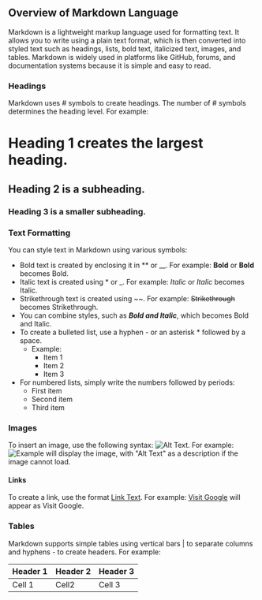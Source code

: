 ## Overview of Markdown Language
Markdown is a lightweight markup language used for formatting text. It allows you to write using a plain text format, which is then converted into styled text such as headings, lists, bold text, italicized text, images, and tables. Markdown is widely used in platforms like GitHub, forums, and documentation systems because it is simple and easy to read.

### Headings

Markdown uses # symbols to create headings. The number of # symbols determines the heading level. For example:

# Heading 1 creates the largest heading.
## Heading 2 is a subheading.
### Heading 3 is a smaller subheading.

### Text Formatting

You can style text in Markdown using various symbols:

- Bold text is created by enclosing it in ** or __. For example: **Bold** or __Bold__ becomes Bold.
- Italic text is created using * or _. For example: *Italic* or _Italic_ becomes Italic.
- Strikethrough text is created using ~~. For example: ~~Strikethrough~~ becomes Strikethrough.
- You can combine styles, such as **_Bold and Italic_**, which becomes Bold and Italic.
- To create a bulleted list, use a hyphen - or an asterisk * followed by a space.
  - Example:
    - Item 1
    - Item 2
    - Item 3
- For numbered lists, simply write the numbers followed by periods:
  - First item
  - Second item
  - Third item

### Images

To insert an image, use the following syntax: ![Alt Text](image-url).
For example:
![Example](https://placehold.co/600x400) will display the image, with "Alt Text" as a description if the image cannot load.

#### Links

To create a link, use the format [Link Text](URL). For example:
[Visit Google](https://www.google.com) will appear as Visit Google.

### Tables

Markdown supports simple tables using vertical bars | to separate columns and hyphens - to create headers.
For example:

| Header 1  | Header 2  | Header 3 |
| --- | --- | --- |
| Cell 1 | Cell2 | Cell 3 |
